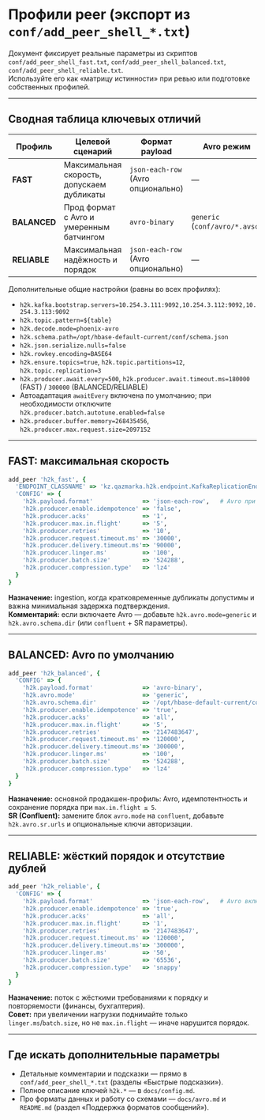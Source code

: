 # Профили peer (экспорт из `conf/add_peer_shell_*.txt`)

Документ фиксирует реальные параметры из скриптов `conf/add_peer_shell_fast.txt`, `conf/add_peer_shell_balanced.txt`, `conf/add_peer_shell_reliable.txt`.  
Используйте его как «матрицу истинности» при ревью или подготовке собственных профилей.

---

## Сводная таблица ключевых отличий

| Профиль | Целевой сценарий | Формат payload | Avro режим | `acks` | `enable.idempotence` | `max.in.flight` | `linger.ms` | `batch.size` | `compression.type` |
|---------|------------------|----------------|-----------|--------|----------------------|-----------------|-------------|--------------|--------------------|
| **FAST** | Максимальная скорость, допускаем дубликаты | `json-each-row` (Avro опционально) | — | `1` | `false` | `5` | `100` | `524288` (512 KiB) | `lz4` |
| **BALANCED** | Прод формат с Avro и умеренным батчингом | `avro-binary` | `generic` (`conf/avro/*.avsc`) | `all` | `true` | `5` | `100` | `524288` | `lz4` |
| **RELIABLE** | Максимальная надёжность и порядок | `json-each-row` (Avro опционально) | — | `all` | `true` | `1` | `50` | `65536` (64 KiB) | `snappy` |

Дополнительные общие настройки (равны во всех профилях):

- `h2k.kafka.bootstrap.servers=10.254.3.111:9092,10.254.3.112:9092,10.254.3.113:9092`
- `h2k.topic.pattern=${table}`
- `h2k.decode.mode=phoenix-avro`
- `h2k.schema.path=/opt/hbase-default-current/conf/schema.json`
- `h2k.json.serialize.nulls=false`
- `h2k.rowkey.encoding=BASE64`
- `h2k.ensure.topics=true`, `h2k.topic.partitions=12`, `h2k.topic.replication=3`
- `h2k.producer.await.every=500`, `h2k.producer.await.timeout.ms=180000` (FAST) / `300000` (BALANCED/RELIABLE)
- Автоадаптация `awaitEvery` включена по умолчанию; при необходимости отключите `h2k.producer.batch.autotune.enabled=false`
- `h2k.producer.buffer.memory=268435456`, `h2k.producer.max.request.size=2097152`

---

## FAST: максимальная скорость

```ruby
add_peer 'h2k_fast', {
  'ENDPOINT_CLASSNAME' => 'kz.qazmarka.h2k.endpoint.KafkaReplicationEndpoint',
  'CONFIG' => {
    'h2k.payload.format'              => 'json-each-row',   # Avro при необходимости раскомментировать
    'h2k.producer.enable.idempotence' => 'false',
    'h2k.producer.acks'               => '1',
    'h2k.producer.max.in.flight'      => '5',
    'h2k.producer.retries'            => '10',
    'h2k.producer.request.timeout.ms' => '30000',
    'h2k.producer.delivery.timeout.ms'=> '90000',
    'h2k.producer.linger.ms'          => '100',
    'h2k.producer.batch.size'         => '524288',
    'h2k.producer.compression.type'   => 'lz4'
  }
}
```

**Назначение:** ingestion, когда кратковременные дубликаты допустимы и важна минимальная задержка подтверждения.  
**Комментарий:** если включаете Avro — добавьте `h2k.avro.mode=generic` и `h2k.avro.schema.dir` (или `confluent` + SR параметры).

---

## BALANCED: Avro по умолчанию

```ruby
add_peer 'h2k_balanced', {
  'CONFIG' => {
    'h2k.payload.format'              => 'avro-binary',
    'h2k.avro.mode'                   => 'generic',
    'h2k.avro.schema.dir'             => '/opt/hbase-default-current/conf/avro',
    'h2k.producer.enable.idempotence' => 'true',
    'h2k.producer.acks'               => 'all',
    'h2k.producer.max.in.flight'      => '5',
    'h2k.producer.retries'            => '2147483647',
    'h2k.producer.request.timeout.ms' => '120000',
    'h2k.producer.delivery.timeout.ms'=> '300000',
    'h2k.producer.linger.ms'          => '100',
    'h2k.producer.batch.size'         => '524288',
    'h2k.producer.compression.type'   => 'lz4'
  }
}
```

**Назначение:** основной продакшен-профиль: Avro, идемпотентность и сохранение порядка при `max.in.flight ≤ 5`.  
**SR (Confluent):** замените блок `avro.mode` на `confluent`, добавьте `h2k.avro.sr.urls` и опциональные ключи авторизации.

---

## RELIABLE: жёсткий порядок и отсутствие дублей

```ruby
add_peer 'h2k_reliable', {
  'CONFIG' => {
    'h2k.payload.format'              => 'json-each-row',   # Avro включается аналогично fast
    'h2k.producer.enable.idempotence' => 'true',
    'h2k.producer.acks'               => 'all',
    'h2k.producer.max.in.flight'      => '1',
    'h2k.producer.retries'            => '2147483647',
    'h2k.producer.request.timeout.ms' => '120000',
    'h2k.producer.delivery.timeout.ms'=> '300000',
    'h2k.producer.linger.ms'          => '50',
    'h2k.producer.batch.size'         => '65536',
    'h2k.producer.compression.type'   => 'snappy'
  }
}
```

**Назначение:** поток с жёсткими требованиями к порядку и повторяемости (финансы, бухгалтерия).  
**Совет:** при увеличении нагрузки поднимайте только `linger.ms`/`batch.size`, но не `max.in.flight` — иначе нарушится порядок.

---

## Где искать дополнительные параметры

- Детальные комментарии и подсказки — прямо в `conf/add_peer_shell_*.txt` (разделы «Быстрые подсказки»).  
- Полное описание ключей `h2k.*` — в `docs/config.md`.  
- Про форматы данных и работу со схемами — `docs/avro.md` и `README.md` (раздел «Поддержка форматов сообщений»).
